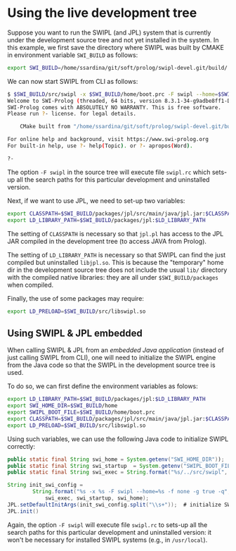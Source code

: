 # Using the live development tree

Suppose you want to run the SWIPL (and JPL) system that is currently under the development source tree and not yet installed in the system. In this example, we first save the directory where SWIPL was built by CMAKE in environment variable `SWI_BUILD` as follows:

```bash
export SWI_BUILD=/home/ssardina/git/soft/prolog/swipl-devel.git/build/
```


We can now start SWIPL from CLI as follows:

```bash
$ $SWI_BUILD/src/swipl -x $SWI_BUILD/home/boot.prc -F swipl --home=$SWI_BUILD/home 
Welcome to SWI-Prolog (threaded, 64 bits, version 8.3.1-34-g9adbe8ff1-DIRTY)
SWI-Prolog comes with ABSOLUTELY NO WARRANTY. This is free software.
Please run ?- license. for legal details.

    CMake built from "/home/ssardina/git/soft/prolog/swipl-devel.git/build"

For online help and background, visit https://www.swi-prolog.org
For built-in help, use ?- help(Topic). or ?- apropos(Word).

?- 
```

The option `-F swipl` in the source tree will execute file `swipl.rc` which sets-up all the search paths for this particular development and uninstalled version. 

Next, if we want to use JPL, we need to set-up two variables:

```bash
export CLASSPATH=$SWI_BUILD/packages/jpl/src/main/java/jpl.jar:$CLASSPATH
export LD_LIBRARY_PATH=$SWI_BUILD/packages/jpl:$LD_LIBRARY_PATH
```

The setting of `CLASSPATH` is necessary so that `jpl.pl` has access to the JPL JAR compiled in the development tree (to access JAVA from Prolog).

The setting of `LD_LIBRARY_PATH` is necessary so that SWIPL can find the just compiled but uninstalled `libjpl.so`. This is because the "temporary" home dir in the development source tree does not include the usual `lib/` directory with the compiled native libraries: they are all under `$SWI_BUILD/packages` when compiled. 

Finally, the use of some packages may require:

```bash
export LD_PRELOAD=$SWI_BUILD/src/libswipl.so
```


## Using SWIPL & JPL embedded

When calling SWIPL & JPL from an _embedded Java application_ (instead of just calling SWIPL from CLI), one will need to initialize the SWIPL engine from the Java code so that the SWIPL in the development source tree is used.  

To do so, we can first define the environment variables as folows:

```bash
export LD_LIBRARY_PATH=$SWI_BUILD/packages/jpl:$LD_LIBRARY_PATH
export SWI_HOME_DIR=$SWI_BUILD/home
export SWIPL_BOOT_FILE=$SWI_BUILD/home/boot.prc
export CLASSPATH=$SWI_BUILD/packages/jpl/src/main/java/jpl.jar:$CLASSPATH
export LD_PRELOAD=$SWI_BUILD/src/libswipl.so
```

Using such variables, we can use the following Java code to initialize SWIPL correctly:

```java
public static final String swi_home = System.getenv("SWI_HOME_DIR"));
public static final String swi_startup  = System.getenv("SWIPL_BOOT_FILE"));
public static final String swi_exec = String.format("%s/../src/swipl", home);

String init_swi_config =
        String.format("%s -x %s -F swipl --home=%s -f none -g true -q",
            swi_exec, swi_startup, swi_home);
JPL.setDefaultInitArgs(init_swi_config.split("\\s+"));	# initialize SWIPL engine
JPL.init()
```

Again, the option `-F swipl` will execute file `swipl.rc` to sets-up all the search paths for this particular development and uninstalled version: it won't be necessary for installed SWIPL systems (e.g., in `/usr/local`).



